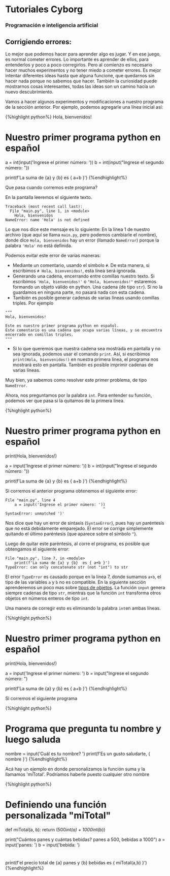 # Tutoriales Cyborg 
### Programación e inteligencia artificial

## Corrigiendo errores:

Lo mejor que podemos hacer para aprender algo es jugar. Y en ese juego, es normal cometer errores. Lo importante es aprender de ellos, para entenderlos y poco a poco corregirlos. Pero al comienzo es necesario hacer muchos experimentos y no tener miedo a cometer errores. Es mejor intentar diferentes ideas hasta que alguna funcione, que quedarnos sin hacer nada porque no sabemos que hacer. También la curiosidad puede mostrarnos cosas interesantes, todas las ideas son un camino hacia un nuevo descubrimiento.

Vamos a hacer algunos experimentos y modificaciones a nuestro programa de la sección anterior. Por ejemplo, podemos agregarle una línea inicial así: 

{%highlight python%}
Hola, bienvenidos!
# Nuestro primer programa python en español

a = int(input('Ingrese el primer número: '))
b = int(input("Ingrese el segundo número: "))

print(f'La suma de {a} y {b}  es { a+b }')
{%endhighlight%}

Que pasa cuando corremos este programa?

En la pantalla leeremos el siguiente texto.
```
Traceback (most recent call last):
  File "main.py", line 1, in <module>
    Hola, bienvenidos
NameError: name 'Hola' is not defined
```
Lo que nos dice este mensaje es lo siguiente: En la línea 1 de nuestro archivo (que aquí se llama `main.py`, pero podemos cambiarle el nombre), donde dice `Hola, bienvenidos` hay un error (llamado `NameError`) porque la palabra `'Hola'` no está definida.

Podemos evitar este error de varias maneras:
- Mediante un comentario, usando el símbolo `#`. De esta manera, si escribimos `# Hola, bienvenidos!`, esta línea será ignorada.
- Generando una cadena, encerrando entre comillas nuestro texto.  Si escribimos `'Hola, bienvenidos!'` o `"Hola, bienvenidos!"` estaremos formando un objeto válido en python. Una cadena (de tipo `str`). Si no la guardamos en ninguna parte, no pasará nada con esta cadena.
- También es posible generar cadenas de varias líneas usando comillas triples. Por ejemplo

```
""" 
Hola, bienvenidos!

Este es nuestro primer programa python en español.
Este comentario es una cadena que ocupa varias líneas, y se encuentra 
encerrado en comillas triples.
"""
```

- Si lo que queremos que nuestra cadena sea mostrada en pantalla y no sea ignorada, podemos usar el comando `print`. Así, si escribimos `print(Hola, bienvenidos!)` en nuestra primera línea, el programa nos mostrará esto en pantalla. También es posible imprimir cadenas de varias líneas.

Muy bien, ya sabemos como resolver este primer problema, de tipo `NameError`.

Ahora, nos preguntamos por la palabra `int`. Para entender su función, podemos ver que pasa si la quitamos de la primera línea.


{%highlight python%}
# Nuestro primer programa python en español
print(Hola, bienvenidos!)

a = input('Ingrese el primer número: '))
b = int(input("Ingrese el segundo número: "))

print(f'La suma de {a} y {b}  es { a+b }')
{%endhighlight%}

Si corremos el anterior programa obtenemos el siguiente error:

```
File "main.py", line 4
    a = input('Ingrese el primer número: '))
                                           ^
SyntaxError: unmatched ')'
```
Nos dice que hay un error de sintaxis (`SyntaxError`), pues hay un paréntesis que no está debidamente emparejado. El error se corrige simplemente quitando el último paréntesis (que aparece sobre el símbolo `^`).

Luego de quitar este paréntesis, al corre el programa, es posible que obtengamos el siguiente error: 

```
File "main.py", line 7, in <module>
    print(f'La suma de {a} y {b}  es { a+b }')
TypeError: can only concatenate str (not "int") to str
```
El error `TypeError` es causado porque en la línea 7, donde sumamos `a+b`, el tipo de las variables `a` y `b` no es compatible. En la siguiente sección aprenderemos un poco mas sobre [tipos de objetos](tiposdeObjetos.html).
La función `input` genera siempre cadenas de tipo `str`, mientras que la función `int` transforma otros objetos en números enteros de tipo `int`.

Una manera de corregir esto es eliminando la palabra `int`en ambas líneas.

{%highlight python%}
# Nuestro primer programa python en español
print(Hola, bienvenidos!)

a = input('Ingrese el primer número: ')
b = input("Ingrese el segundo número: ")

print(f'La suma de {a} y {b}  es { a+b }')
{%endhighlight%}

Si corremos el siguiente programa


{%highlight python%}
# Programa que pregunta tu nombre y luego saluda

nombre = input('Cuál es tu nombre? ')
print(f'Es un gusto saludarte, { nombre }')
{%endhighlight%}




Acá  hay un ejemplo en donde personalizamos la función suma y la llamamos 'miTotal'. Podríamos haberle puesto cualquier otro nombre




{%highlight python%}
# Definiendo una función personalizada "miTotal"

def miTotal(a, b):
    return (500*int(a) + 1000*int(b))

print("Cuántos panes y cuántas bebidas? panes a 500, bebidas a 1000")
a = input('panes: ')
b = input('bebida: ')

# 
print(f'el precio total de {a} panes y {b} bebidas es { miTotal(a,b) }')
{%endhighlight%}


